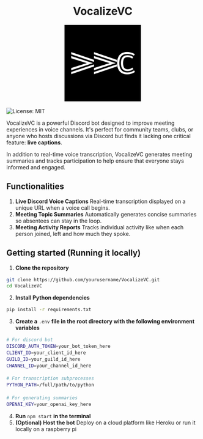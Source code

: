 <h1 align="center">VocalizeVC</h1>
<p align="center">
    <img src="./static/VVC.png" alt="Logo" width="200"/>
</p>

![License: MIT](https://img.shields.io/badge/License-MIT-yellow.svg)

VocalizeVC is a powerful Discord bot designed to improve meeting experiences in voice channels. It's perfect for community teams, clubs, or anyone who hosts discussions via Discord but finds it lacking one critical feature: **live captions**.

In addition to real-time voice transcription, VocalizeVC generates meeting summaries and tracks participation to help ensure that everyone stays informed and engaged.

## Functionalities
1. **Live Discord Voice Captions**
Real-time transcription displayed on a unique URL when a voice call begins.
2. **Meeting Topic Summaries**
Automatically generates concise summaries so absentees can stay in the loop.
3. **Meeting Activity Reports**
Tracks individual activity like when each person joined, left and how much they spoke.

## Getting started (Running it locally)
1. **Clone the repository**
```bash
git clone https://github.com/yourusername/VocalizeVC.git
cd VocalizeVC
```
2. **Install Python dependencies**
```bash
pip install -r requirements.txt
```
3. **Create a** `.env` **file in the root directory with the following environment variables**
```bash
# For discord bot
DISCORD_AUTH_TOKEN=your_bot_token_here
CLIENT_ID=your_client_id_here
GUILD_ID=your_guild_id_here
CHANNEL_ID=your_channel_id_here

# For transcription subprocesses
PYTHON_PATH=/full/path/to/python

# For generating summaries
OPENAI_KEY=your_openai_key_here
```
4. **Run** `npm start` **in the terminal**
5. **(Optional) Host the bot**
Deploy on a cloud platform like Heroku or run it locally on a raspberry pi